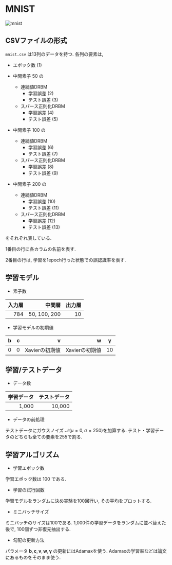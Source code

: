 MNIST
===

![mnist](/home/t106/Documents/mnist.png)

## CSVファイルの形式

`mnist.csv` は13列のデータを持つ.
各列の要素は,

- エポック数 (1)

- 中間素子 50 の
  - 連続値DRBM
    - 学習誤差 (2)
    - テスト誤差 (3)
  - スパース正則化DRBM
    - 学習誤差 (4)
    - テスト誤差 (5)
- 中間素子 100 の
  - 連続値DRBM
    - 学習誤差 (6)
    - テスト誤差 (7)
  - スパース正則化DRBM
    - 学習誤差 (8)
    - テスト誤差 (9)
- 中間素子 200 の
  - 連続値DRBM
    - 学習誤差 (10)
    - テスト誤差 (11)
  - スパース正則化DRBM
    - 学習誤差 (12)
    - テスト誤差 (13)

をそれぞれ表している.

1番目の行に各カラムの名前を表す.

2番目の行は, 学習を1epoch行った状態での誤認識率を表す.

## 学習モデル

- 素子数

| 入力層 |       中間層 | 出力層 |
| -----: | -----------: | -----: |
|    784 | 50, 100, 200 |     10 |

- 学習モデルの初期値

| $\boldsymbol{b}$ | $\boldsymbol{c}$ | $\boldsymbol{v}$ | $\boldsymbol{w}$ | $\boldsymbol{\gamma}$ |
| ---------------: | ---------------: | ---------------: | ---------------: | --------------------- |
|                0 |                0 |   Xavierの初期値 |   Xavierの初期値 | 10                    |

## 学習/テストデータ

- データ数

| 学習データ | テストデータ |
| ---------: | -----------: |
|      1,000 |       10,000 |

- データの前処理

テストデータにガウスノイズ $\mathcal{N}( \mu=0, \sigma=250)$を加算する.
テスト・学習データのどちらも全ての要素を255で割る.

## 学習アルゴリズム

- 学習エポック数

学習エポック数は 100 である.

- 学習の試行回数

学習モデルをランダムに決め実験を100回行い, その平均をプロットする.

- ミニバッチサイズ

ミニバッチのサイズは100である. 1,000件の学習データをランダムに並べ替えた後で, 100個ずつ非復元抽出する.

- 勾配の更新方法

パラメータ $\boldsymbol{b}, \boldsymbol{c}, \boldsymbol{v}, \boldsymbol{w}, \boldsymbol{\gamma}$ の更新にはAdamaxを使う. Adamaxの学習率などは論文にあるものをそのまま使う.
